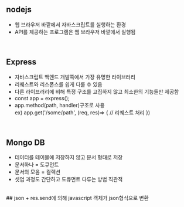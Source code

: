 ## nodejs
+ 웹 브라우저 바깥에서 자바스크립트를 실행하는 환경
+ API를 제공하는 프로그램은 웹 브라우저 바깥에서 실행됨
<br/>

## Express
+ 자바스크립트 백엔드 개발쪽에서 가장 유명한 라이브러리
+ 리퀘스트와 리스폰스를 쉽게 다룰 수 있음
+ 다른 라이브러리에 비해 특정 구조를 고집하지 않고 최소한의 기능들만 제공함
+ const app = express();
+ app.method(path, handler)구조로 사용    
  ex) app.get('/some/path', (req, res)=> { // 리퀘스트 처리 })
<br/>


## Mongo DB
+ 데이터를 테이블에 저장하지 않고 문서 형태로 저장
+ 문서하나 = 도큐먼트
+ 문서의 모음 = 컬렉션
+ 셋업 과정도 간단하고 도큐먼트 다루는 방법 직관적 

<br/>
## json
+ res.send에 의해 javascript 객체가 json형식으로 변환 
